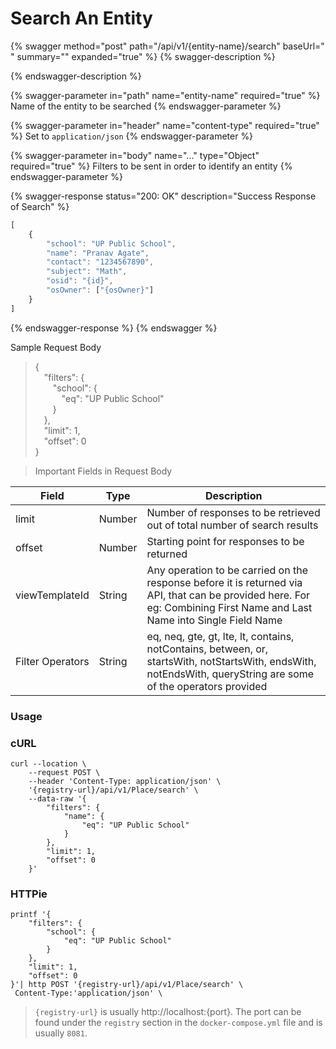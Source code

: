 # Search An Entity

{% swagger method="post" path="/api/v1/{entity-name}/search" baseUrl=" " summary="" expanded="true" %}
{% swagger-description %}

{% endswagger-description %}

{% swagger-parameter in="path" name="entity-name" required="true" %}
Name of the entity to be searched
{% endswagger-parameter %}

{% swagger-parameter in="header" name="content-type" required="true" %}
Set to `application/json`
{% endswagger-parameter %}

{% swagger-parameter in="body" name="..." type="Object" required="true" %}
Filters to be sent in order to identify an entity
{% endswagger-parameter %}

{% swagger-response status="200: OK" description="Success Response of Search" %}
```javascript
[
    {
        "school": "UP Public School",
        "name": "Pranav Agate",
        "contact": "1234567890",
        "subject": "Math",
        "osid": "{id}",
        "osOwner": ["{osOwner}"]
    }
]
```
{% endswagger-response %}
{% endswagger %}

Sample Request Body

> {\
>  "filters": {\
>   "school": {\
>    "eq": "UP Public School"\
>   }\
>  },\
>  "limit": 1,\
>  "offset": 0\
> }

> Important Fields in Request Body

| Field            | Type   | Description                                                                                                                                                             |
| ---------------- | ------ | ----------------------------------------------------------------------------------------------------------------------------------------------------------------------- |
| limit            | Number | Number of responses to be retrieved out of total number of search results                                                                                               |
| offset           | Number | Starting point for responses to be returned                                                                                                                             |
| viewTemplateId   | String | Any operation to be carried on the response before it is returned via API, that can be provided here. For eg: Combining First Name and Last Name into Single Field Name |
| Filter Operators | String | eq, neq, gte, gt, lte, lt, contains, notContains, between, or, startsWith, notStartsWith, endsWith, notEndsWith, queryString are some of the operators provided         |

### Usage

### cURL

```
curl --location \
    --request POST \
    --header 'Content-Type: application/json' \
    '{registry-url}/api/v1/Place/search' \
    --data-raw '{
        "filters": {
            "name": {
                "eq": "UP Public School"
            }
        },
        "limit": 1,
        "offset": 0
    }'
```

### HTTPie

```
printf '{
    "filters": {
        "school": {
            "eq": "UP Public School"
        }
    },
    "limit": 1,
    "offset": 0
}'| http POST '{registry-url}/api/v1/Place/search' \
 Content-Type:'application/json' \
```

> `{registry-url}` is usually http://localhost:{port}. The port can be found under the `registry` section in the `docker-compose.yml` file and is usually `8081`.
